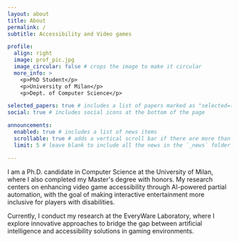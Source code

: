 ```yaml
---
layout: about
title: About
permalink: /
subtitle: Accessibility and Video games

profile:
  align: right
  image: prof_pic.jpg
  image_circular: false # crops the image to make it circular
  more_info: >
    <p>PhD Student</p>
    <p>University of Milan</p>
    <p>Dept. of Computer Science</p>

selected_papers: true # includes a list of papers marked as "selected={true}"
social: true # includes social icons at the bottom of the page

announcements:
  enabled: true # includes a list of news items
  scrollable: true # adds a vertical scroll bar if there are more than 3 news items
  limit: 5 # leave blank to include all the news in the `_news` folder

---
```


I am a Ph.D. candidate in Computer Science at the University of Milan, where I also completed my Master's degree with honors. My research centers on enhancing video game accessibility through AI-powered partial automation, with the goal of making interactive entertainment more inclusive for players with disabilities.

Currently, I conduct my research at the EveryWare Laboratory, where I explore innovative approaches to bridge the gap between artificial intelligence and accessibility solutions in gaming environments.
